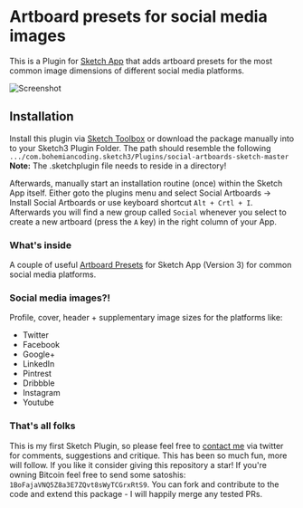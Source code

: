 # Artboard presets for social media images
This is a Plugin for [Sketch App](http://www.sketchapp.com) that adds artboard presets for the most common image dimensions of
different social media platforms.

![Screenshot](https://www.dropbox.com/s/c3aea47uo5l77h7/sketchplugin_screenshot.png?raw=1)

## Installation
Install this plugin via [Sketch Toolbox](http://sketchtoolbox.com) or download the package manually into to your Sketch3 Plugin Folder. The path should resemble the following
```.../com.bohemiancoding.sketch3/Plugins/social-artboards-sketch-master``` **Note:** The .sketchplugin file needs to reside in a directory!

Afterwards, manually start an installation routine (once) within the Sketch App itself. Either goto the plugins menu and select Social Artboards -> Install Social Artboards or use keyboard shortcut
```Alt + Crtl + I```. Afterwards you will find a new group called ```Social``` whenever you select to create a new artboard (press the `A` key) in the right column of your App.

### What's inside
A couple of useful [Artboard Presets](http://www.sketchapp.com/support/documentation/09-grouping/2-artboards.html) for Sketch App (Version 3) for common social media platforms.

### Social media images?!
Profile, cover, header + supplementary image sizes for the platforms like:

 - Twitter
 - Facebook
 - Google+
 - LinkedIn
 - Pintrest
 - Dribbble
 - Instagram
 - Youtube

### That's all folks
This is my first Sketch Plugin, so please feel free to [contact me](http://bit.ly/1MSRFbd) via twitter for comments, suggestions and critique. This has been so much fun, more will follow.
If you like it consider giving this repository a star! If you're owning Bitcoin feel free to send some satoshis: `1BoFajaVNQ5Z8a3E7ZQvt8sWyTCGrxRtS9`. You can fork and contribute to the code and extend this package - I will happily merge any tested PRs.
